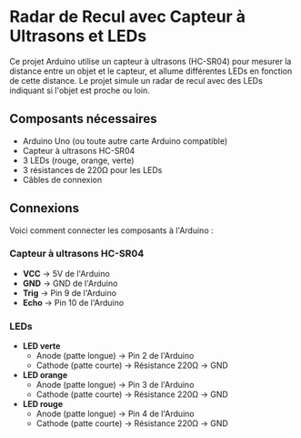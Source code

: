 # Radar de Recul avec Capteur à Ultrasons et LEDs

Ce projet Arduino utilise un capteur à ultrasons (HC-SR04) pour mesurer la distance entre un objet et le capteur, et allume différentes LEDs en fonction de cette distance. Le projet simule un radar de recul avec des LEDs indiquant si l'objet est proche ou loin.

## Composants nécessaires

- Arduino Uno (ou toute autre carte Arduino compatible)
- Capteur à ultrasons HC-SR04
- 3 LEDs (rouge, orange, verte)
- 3 résistances de 220Ω pour les LEDs
- Câbles de connexion

## Connexions

Voici comment connecter les composants à l'Arduino :

### Capteur à ultrasons HC-SR04

- **VCC** → 5V de l'Arduino
- **GND** → GND de l'Arduino
- **Trig** → Pin 9 de l'Arduino
- **Echo** → Pin 10 de l'Arduino

### LEDs

- **LED verte**
  - Anode (patte longue) → Pin 2 de l'Arduino
  - Cathode (patte courte) → Résistance 220Ω → GND
- **LED orange**
  - Anode (patte longue) → Pin 3 de l'Arduino
  - Cathode (patte courte) → Résistance 220Ω → GND
- **LED rouge**
  - Anode (patte longue) → Pin 4 de l'Arduino
  - Cathode (patte courte) → Résistance 220Ω → GND
